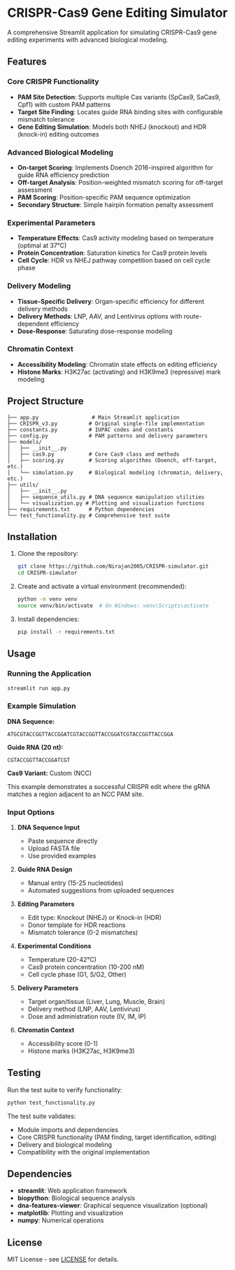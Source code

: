

# CRISPR-Cas9 Gene Editing Simulator

A comprehensive Streamlit application for simulating CRISPR-Cas9 gene editing experiments with advanced biological modeling.

## Features

### Core CRISPR Functionality
- **PAM Site Detection**: Supports multiple Cas variants (SpCas9, SaCas9, Cpf1) with custom PAM patterns
- **Target Site Finding**: Locates guide RNA binding sites with configurable mismatch tolerance
- **Gene Editing Simulation**: Models both NHEJ (knockout) and HDR (knock-in) editing outcomes

### Advanced Biological Modeling
- **On-target Scoring**: Implements Doench 2016-inspired algorithm for guide RNA efficiency prediction
- **Off-target Analysis**: Position-weighted mismatch scoring for off-target assessment
- **PAM Scoring**: Position-specific PAM sequence optimization
- **Secondary Structure**: Simple hairpin formation penalty assessment

### Experimental Parameters
- **Temperature Effects**: Cas9 activity modeling based on temperature (optimal at 37°C)
- **Protein Concentration**: Saturation kinetics for Cas9 protein levels
- **Cell Cycle**: HDR vs NHEJ pathway competition based on cell cycle phase

### Delivery Modeling
- **Tissue-Specific Delivery**: Organ-specific efficiency for different delivery methods
- **Delivery Methods**: LNP, AAV, and Lentivirus options with route-dependent efficiency
- **Dose-Response**: Saturating dose-response modeling

### Chromatin Context
- **Accessibility Modeling**: Chromatin state effects on editing efficiency
- **Histone Marks**: H3K27ac (activating) and H3K9me3 (repressive) mark modeling

## Project Structure

```
├── app.py                 # Main Streamlit application
├── CRISPR_v3.py          # Original single-file implementation
├── constants.py          # IUPAC codes and constants
├── config.py             # PAM patterns and delivery parameters
├── models/
│   ├── __init__.py
│   ├── cas9.py           # Core Cas9 class and methods
│   ├── scoring.py        # Scoring algorithms (Doench, off-target, etc.)
│   └── simulation.py     # Biological modeling (chromatin, delivery, etc.)
├── utils/
│   ├── __init__.py
│   ├── sequence_utils.py # DNA sequence manipulation utilities
│   └── visualization.py # Plotting and visualization functions
├── requirements.txt      # Python dependencies
└── test_functionality.py # Comprehensive test suite
```

## Installation

1. Clone the repository:
   ```bash
   git clone https://github.com/Nirajan2005/CRISPR-simulator.git
   cd CRISPR-simulator
   ```

2. Create and activate a virtual environment (recommended):
   ```bash
   python -m venv venv
   source venv/bin/activate  # On Windows: venv\Scripts\activate
   ```

3. Install dependencies:
   ```bash
   pip install -r requirements.txt
   ```

## Usage

### Running the Application

```bash
streamlit run app.py
```

### Example Simulation

**DNA Sequence:**
```
ATGCGTACCGGTTACCGGATCGTACCGGTTACCGGATCGTACCGGTTACCGGA
```

**Guide RNA (20 nt):**
```
CGTACCGGTTACCGGATCGT
```

**Cas9 Variant:** Custom (NCC)

This example demonstrates a successful CRISPR edit where the gRNA matches a region adjacent to an NCC PAM site.

### Input Options

1. **DNA Sequence Input**
   - Paste sequence directly
   - Upload FASTA file
   - Use provided examples

2. **Guide RNA Design**
   - Manual entry (15-25 nucleotides)
   - Automated suggestions from uploaded sequences

3. **Editing Parameters**
   - Edit type: Knockout (NHEJ) or Knock-in (HDR)
   - Donor template for HDR reactions
   - Mismatch tolerance (0-2 mismatches)

4. **Experimental Conditions**
   - Temperature (20-42°C)
   - Cas9 protein concentration (10-200 nM)
   - Cell cycle phase (G1, S/G2, Other)

5. **Delivery Parameters**
   - Target organ/tissue (Liver, Lung, Muscle, Brain)
   - Delivery method (LNP, AAV, Lentivirus)
   - Dose and administration route (IV, IM, IP)

6. **Chromatin Context**
   - Accessibility score (0-1)
   - Histone marks (H3K27ac, H3K9me3)

## Testing

Run the test suite to verify functionality:

```bash
python test_functionality.py
```

The test suite validates:
- Module imports and dependencies
- Core CRISPR functionality (PAM finding, target identification, editing)
- Delivery and biological modeling
- Compatibility with the original implementation

## Dependencies

- **streamlit**: Web application framework
- **biopython**: Biological sequence analysis
- **dna-features-viewer**: Graphical sequence visualization (optional)
- **matplotlib**: Plotting and visualization
- **numpy**: Numerical operations

## License

MIT License - see [LICENSE](LICENSE) for details.
